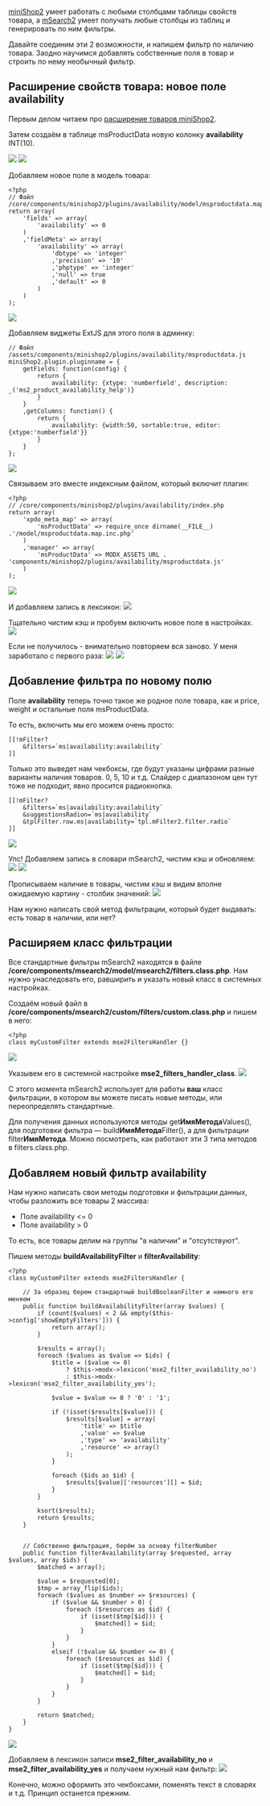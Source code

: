 [miniShop2][1] умеет работать с любыми столбцами таблицы свойств товара, а [mSearch2][2] умеет получать любые столбцы из таблиц и генерировать по ним фильтры.

Давайте соединим эти 2 возможности, и напишем фильтр по наличию товара. Заодно научимся добавлять собственные поля в товар и строить по нему необычный фильтр.

## Расширение свойств товара: новое поле availability
Первым делом читаем про [расширение товаров miniShop2][3].

Затем создаём в таблице msProductData новую колонку **availability** INT(10).

[![](http://st.bezumkin.ru/files/5/0/b/50b2b7853493cc3e400ffc7719ce7a72s.jpg)](http://st.bezumkin.ru/files/5/0/b/50b2b7853493cc3e400ffc7719ce7a72.png)
[![](http://st.bezumkin.ru/files/6/2/6/6262c3163e205ef7f7bccce915014492s.jpg)](http://st.bezumkin.ru/files/6/2/6/6262c3163e205ef7f7bccce915014492.png)

Добавляем новое поле в модель товара:
```
<?php
// Файл /core/components/minishop2/plugins/availability/model/msproductdata.map.inc.php
return array(
	'fields' => array(
		'availability' => 0
	)
	,'fieldMeta' => array(
		'availability' => array(
			'dbtype' => 'integer'
			,'precision' => '10'
			,'phptype' => 'integer'
			,'null' => true
			,'default' => 0
		)
	)
);
```
[![](http://st.bezumkin.ru/files/8/0/0/800be6cb587629b2480883f9e0c69ce4s.jpg)](http://st.bezumkin.ru/files/8/0/0/800be6cb587629b2480883f9e0c69ce4.png)

Добавляем виджеты ExtJS для этого поля в админку:
```
// Файл /assets/components/minishop2/plugins/availability/msproductdata.js
miniShop2.plugin.pluginname = {
	getFields: function(config) {
		return {
			availability: {xtype: 'numberfield', description: _('ms2_product_availability_help')}
		}
	}
	,getColumns: function() {
		return {
			availability: {width:50, sortable:true, editor: {xtype:'numberfield'}}
		}
	}
};
```
[![](http://st.bezumkin.ru/files/9/0/a/90a03e1b6ab23fc57913f821e54bdecfs.jpg)](http://st.bezumkin.ru/files/9/0/a/90a03e1b6ab23fc57913f821e54bdecf.png)

Связываем это вместе индексным файлом, который включит плагин:
```
<?php
// /core/components/minishop2/plugins/availability/index.php
return array(
	'xpdo_meta_map' => array(
		'msProductData' => require_once dirname(__FILE__) .'/model/msproductdata.map.inc.php'
	)
	,'manager' => array(
		'msProductData' => MODX_ASSETS_URL . 'components/minishop2/plugins/availability/msproductdata.js'
	)
);
```
[![](http://st.bezumkin.ru/files/d/e/0/de08c7b92662cf8f349a8761bb19e009s.jpg)](http://st.bezumkin.ru/files/d/e/0/de08c7b92662cf8f349a8761bb19e009.png)

И добавляем запись в лексикон:
[![](http://st.bezumkin.ru/files/d/b/c/dbc0d8f29d135e559ad052c244f335f0s.jpg)](http://st.bezumkin.ru/files/d/b/c/dbc0d8f29d135e559ad052c244f335f0.png)

Тщательно чистим кэш и пробуем включить новое поле в настройках.
[![](http://st.bezumkin.ru/files/1/2/4/124a4466e092bd4340662c7783bc2be5s.jpg)](http://st.bezumkin.ru/files/1/2/4/124a4466e092bd4340662c7783bc2be5.png)

Если не получилось - внимательно повторяем вся заново. У меня заработало с первого раза:
[![](http://st.bezumkin.ru/files/a/9/7/a97179f499ce5eb0329c56860c005bb2s.jpg)](http://st.bezumkin.ru/files/a/9/7/a97179f499ce5eb0329c56860c005bb2.png)
[![](http://st.bezumkin.ru/files/a/8/a/a8ad101ebe4d170ca92c7bfd1f563674s.jpg)](http://st.bezumkin.ru/files/a/8/a/a8ad101ebe4d170ca92c7bfd1f563674.png)

## Добавление фильтра по новому полю
Поле **availability** теперь точно такое же родное поле товара, как и price, weight и остальные поля msProductData.

То есть, включить мы его можем очень просто:
```
[[!mFilter?
	&filters=`ms|availability:availability`
]]
```

Только это выведет нам чекбоксы, где будут указаны цифрами разные варианты наличия товаров. 0, 5, 10 и т.д.
Слайдер с диапазоном цен тут тоже не подходит, явно просится радиокнопка.

```
[[!mFilter?
	&filters=`ms|availability:availability`
	&suggestionsRadion=`ms|availability`
	&tplFilter.row.ms|availability=`tpl.mFilter2.filter.radio`
]]
```
[![](http://st.bezumkin.ru/files/0/5/d/05dc53a3bc715b00efa89be498b8b0f3s.jpg)](http://st.bezumkin.ru/files/0/5/d/05dc53a3bc715b00efa89be498b8b0f3.png)

Упс! Добавляем запись в словари mSearch2, чистим кэш и обновляем:
[![](http://st.bezumkin.ru/files/7/2/4/72429ab995d21fd5447f74e21ee1d7c3s.jpg)](http://st.bezumkin.ru/files/7/2/4/72429ab995d21fd5447f74e21ee1d7c3.png)
[![](http://st.bezumkin.ru/files/e/1/1/e11843246e354e562123930f42f25739s.jpg)](http://st.bezumkin.ru/files/e/1/1/e11843246e354e562123930f42f25739.png)


Прописываем наличие в товары, чистим кэш и видим вполне ожидаемую картину - столбик значений:
[![](http://st.bezumkin.ru/files/3/7/6/376b75e579f656a1a2bef073f466cbe0s.jpg)](http://st.bezumkin.ru/files/3/7/6/376b75e579f656a1a2bef073f466cbe0.png)

Нам нужно написать свой метод фильтрации, который будет выдавать: есть товар в наличии, или нет?

## Расширяем класс фильтрации
Все стандартные фильтры mSearch2 находятся в файле **/core/components/msearch2/model/msearch2/filters.class.php**.
Нам нужно унаследовать его, равширить и указать новый класс в системных настройках.

Создаём новый файл в **/core/components/msearch2/custom/filters/custom.class.php** и пишем в него:
```
<?php
class myCustomFilter extends mse2FiltersHandler {}
```
[![](http://st.bezumkin.ru/files/c/e/1/ce1b59d8e489e9ec87fa2f4b5b937d3fs.jpg)](http://st.bezumkin.ru/files/c/e/1/ce1b59d8e489e9ec87fa2f4b5b937d3f.png)

Указывем его в системной настройке **mse2_filters_handler_class**.
[![](http://st.bezumkin.ru/files/4/1/e/41ef22830e9c9d4a916ba02c79acfafds.jpg)](http://st.bezumkin.ru/files/4/1/e/41ef22830e9c9d4a916ba02c79acfafd.png)

С этого момента mSearch2 использует для работы **ваш** класс фильтрации, в котором вы можете писать новые методы, или переопределять стандартные.

Для получения данных используются методы get**ИмяМетода**Values(), для подготовки фильтра — build**ИмяМетода**Filter(), а для фильтрации filter**ИмяМетода**. Можно посмотреть, как работают эти 3 типа методов в filters.class.php.

## Добавляем новый фильтр availability
Нам нужно написать свои методы подготовки и фильтрации данных, чтобы разложить все товары 2 массива:
<ul>
	<li>Поле availability <= 0</li>
	<li>Поле availability > 0</li>
</ul>
То есть, все товары делим на группы "в наличии" и "отсутствуют".

Пишем методы **buildAvailabilityFilter** и **filterAvailability**:
```
<?php
class myCustomFilter extends mse2FiltersHandler {
	
	// За образец берем стандартный buildBooleanFilter и немного его меняем
	public function buildAvailabilityFilter(array $values) {
		if (count($values) < 2 && empty($this->config['showEmptyFilters'])) {
			return array();
		}

		$results = array();
		foreach ($values as $value => $ids) {
			$title = ($value <= 0)
				? $this->modx->lexicon('mse2_filter_availability_no')
				: $this->modx->lexicon('mse2_filter_availability_yes');
				
			$value = $value <= 0 ? '0' : '1';
			
			if (!isset($results[$value])) {
				$results[$value] = array(
					'title' => $title
					,'value' => $value
					,'type' => 'availability'
					,'resource' => array()
				);
			}

			foreach ($ids as $id) {
				$results[$value]['resources'][] = $id;
			}
		}
		
		ksort($results);
		return $results;
	}
	
	
	// Собственно фильтрация, берём за основу filterNumber
	public function filterAvailability(array $requested, array $values, array $ids) {
		$matched = array();

		$value = $requested[0];
		$tmp = array_flip($ids);
		foreach ($values as $number => $resources) {
			if ($value && $number > 0) {
				foreach ($resources as $id) {
					if (isset($tmp[$id])) {
						$matched[] = $id;
					}
				}	
			}
			elseif (!$value && $number <= 0) {
				foreach ($resources as $id) {
					if (isset($tmp[$id])) {
						$matched[] = $id;
					}
				}	
			}
		}

		return $matched;
	}
}
```

[![](http://st.bezumkin.ru/files/3/c/5/3c5f44865b879243f4f9ca2d7be16bd2s.jpg)](http://st.bezumkin.ru/files/3/c/5/3c5f44865b879243f4f9ca2d7be16bd2.png)

Добавляем в лексикон записи **mse2_filter_availability_no** и **mse2_filter_availability_yes** и получаем нужный нам фильтр:
[![](http://st.bezumkin.ru/files/4/e/b/4eb544d494a4a7e9b47fde7e938b6dd7s.jpg)](http://st.bezumkin.ru/files/4/e/b/4eb544d494a4a7e9b47fde7e938b6dd7.png)

Конечно, можно оформить это чекбоксами, поменять текст в словарях и т.д. Принцип останется прежним.

[1]: /ru/01_Компоненты/02_miniShop2/
[2]: /ru/01_Компоненты/03_mSearch2/
[3]: http://bezumkin.ru/modx/minishop2/classes/910/